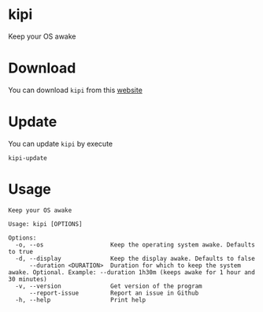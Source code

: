 # kipi

Keep your OS awake

# Download

You can download `kipi` from this [website](https://thewh1teagle.github.io/kipi/)

# Update

You can update `kipi` by execute

```console
kipi-update
```

# Usage

```console
Keep your OS awake

Usage: kipi [OPTIONS]

Options:
  -o, --os                   Keep the operating system awake. Defaults to true
  -d, --display              Keep the display awake. Defaults to false
      --duration <DURATION>  Duration for which to keep the system awake. Optional. Example: --duration 1h30m (keeps awake for 1 hour and 30 minutes)
  -v, --version              Get version of the program
      --report-issue         Report an issue in Github
  -h, --help                 Print help
```
